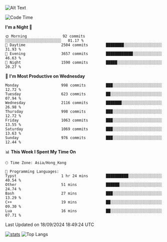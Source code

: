 ![Alt Text](https://media.tenor.com/3Gehha8RO-sAAAAC/goose-dance.gif)

<!--START_SECTION:waka-->
![Code Time](http://img.shields.io/badge/Code%20Time-294%20hrs%2019%20mins-blue)

**I'm a Night 🦉** 

```text
🌞 Morning                92 commits          ░░░░░░░░░░░░░░░░░░░░░░░░░   01.17 % 
🌆 Daytime                2504 commits        ████████░░░░░░░░░░░░░░░░░   31.93 % 
🌃 Evening                3657 commits        ████████████░░░░░░░░░░░░░   46.63 % 
🌙 Night                  1590 commits        █████░░░░░░░░░░░░░░░░░░░░   20.27 % 
```
📅 **I'm Most Productive on Wednesday** 

```text
Monday                   998 commits         ███░░░░░░░░░░░░░░░░░░░░░░   12.72 % 
Tuesday                  623 commits         ██░░░░░░░░░░░░░░░░░░░░░░░   07.94 % 
Wednesday                2116 commits        ███████░░░░░░░░░░░░░░░░░░   26.98 % 
Thursday                 998 commits         ███░░░░░░░░░░░░░░░░░░░░░░   12.72 % 
Friday                   1063 commits        ███░░░░░░░░░░░░░░░░░░░░░░   13.55 % 
Saturday                 1069 commits        ███░░░░░░░░░░░░░░░░░░░░░░   13.63 % 
Sunday                   976 commits         ███░░░░░░░░░░░░░░░░░░░░░░   12.44 % 
```


📊 **This Week I Spent My Time On** 

```text
🕑︎ Time Zone: Asia/Hong_Kong

💬 Programming Languages: 
Typst                    1 hr 24 mins        ██████████░░░░░░░░░░░░░░░   40.54 % 
Other                    51 mins             ██████░░░░░░░░░░░░░░░░░░░   24.74 % 
Bash                     27 mins             ███░░░░░░░░░░░░░░░░░░░░░░   13.29 % 
C++                      19 mins             ██░░░░░░░░░░░░░░░░░░░░░░░   09.30 % 
Lua                      16 mins             ██░░░░░░░░░░░░░░░░░░░░░░░   07.71 % 
```


 Last Updated on 18/09/2024 18:49:24 UTC
<!--END_SECTION:waka-->
[![stats](https://github-readme-stats-rose-phi.vercel.app/api?username=jxncted&count_private=true)](https://github.com/jxncted/github-readme-stats)
![Top Langs](https://github-readme-stats-rose-phi.vercel.app/api/top-langs/?username=jxncted\&layout=compact&hide=c,assembly,jupyter%20notebook)
